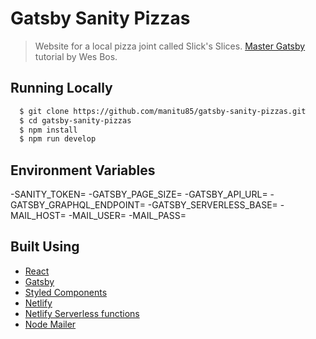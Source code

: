 # Gatsby Sanity Pizzas

> Website for a local pizza joint called Slick's Slices. [Master Gatsby](https://mastergatsby.com/) tutorial by Wes Bos.

## Running Locally

```bash
  $ git clone https://github.com/manitu85/gatsby-sanity-pizzas.git
  $ cd gatsby-sanity-pizzas
  $ npm install
  $ npm run develop
```

## Environment Variables

-SANITY_TOKEN=
-GATSBY_PAGE_SIZE=
-GATSBY_API_URL=
-GATSBY_GRAPHQL_ENDPOINT=
-GATSBY_SERVERLESS_BASE=
-MAIL_HOST=
-MAIL_USER=
-MAIL_PASS=

## Built Using

- [React](https://reactjs.org/)
- [Gatsby](https://www.gatsbyjs.com/)
- [Styled Components](https://styled-components.com/)
- [Netlify](https://www.netlify.com)
- [Netlify Serverless functions](https://www.netlify.com/products/functions/)
- [Node Mailer](https://nodemailer.com/about/)